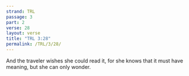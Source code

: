 ```yaml
---
strand: TRL
passage: 3
part: 2
verse: 28
layout: verse
title: "TRL 3:28"
permalink: /TRL/3/28/
---
```

And the traveler wishes she could read it, for she knows that it must have meaning, but she can only wonder.
